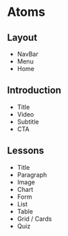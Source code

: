 # Atoms

## Layout
* NavBar
* Menu
* Home

## Introduction
* Title
* Video
* Subtitle
* CTA

## Lessons
* Title
* Paragraph
* Image
* Chart
* Form
* List
* Table
* Grid / Cards
* Quiz
